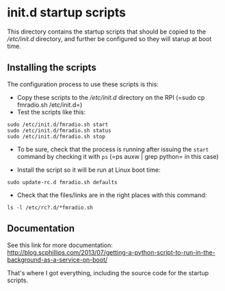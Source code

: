 init.d startup scripts
======================

This directory contains the startup scripts that should be copied
to the _/etc/init.d_ directory, and further be configured so they
will starup at boot time.

Installing the scripts
----------------------

The configuration process to use these scripts is this:

* Copy these scripts to the _/etc/init.d_ directory on the RPI (=sudo cp fmradio.sh /etc/init.d=)
* Test the scripts like this:

```
sudo /etc/init.d/fmradio.sh start
sudo /etc/init.d/fmradio.sh status
sudo /etc/init.d/fmradio.sh stop
```

* To be sure, check that the process is running after issuing the `start` command by checking it with `ps` (=ps auxw | grep python= in this case)

* Install the script so it will be run at Linux boot time:

```
sudo update-rc.d fmradio.sh defaults
```

* Check that the files/links are in the right places with this command:

```
ls -l /etc/rc?.d/*fmradio.sh
```


Documentation
-------------

See this link for more documentation: http://blog.scphillips.com/2013/07/getting-a-python-script-to-run-in-the-background-as-a-service-on-boot/

That's where I got everything, including the source code for the startup scripts.


